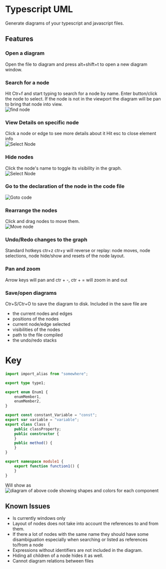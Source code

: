# Typescript UML

Generate diagrams of your typescript and javascript files.

## Features

### Open a diagram  
Open the file to diagram and press alt+shift+t to open a new diagram window. 

### Search for a node
Hit Ctr+f and start typing to search for a node by name. Enter button/click the node to select. If the node is not in the viewport the diagram will be pan to bring that node into view.  
![find node](images/searchNode.gif)

### View Details on specific node
Click a node or edge to see more details about it
Hit esc to close element info  
![Select Node](images/selectNode.gif)

### Hide nodes
Click the node's name to toggle its visibility in the graph.  
![Select Node](images/toggleNode.gif)

### Go to the declaration of the node in the code file  
![Goto code](images/gotoCode.gif)

### Rearrange the nodes
Click and drag nodes to move them.  
![Move node](images/moveNode.gif)

### Undo/Redo changes to the graph
Standard hotkeys ctr+z ctr+y will reverse or replay: node moves, node selections, node hide/show and resets of the node layout.

### Pan and zoom
Arrow keys will pan and ctr + -, ctr + = will zoom in and out

### Save/open diagrams
Ctr+S/Ctr+O to save the diagram to disk. Included in the save file are 
- the current nodes and edges
- positions of the nodes
- current node/edge selected
- visibilities of the nodes
- path to the file compiled
- the undo/redo stacks

# Key
```typescript
import import_alias from "somewhere";

export type type1;

export enum Enum1 {
    enumMember1,
    enumMember2,
}

export const constant_Variable = "const";
export var variable = "variable";
export class Class {
    public classProperty;
    public constructor {
    }
    public method() {
    }
}

export namespace module1 {
    export function function1() {
    }
}
```
Will show as  
![diagram of above code showing shapes and colors for each component](images/key.png)

## Known Issues

- Is currently windows only
- Layout of nodes does not take into account the references to and from them.
- If there a lot of nodes with the same name they should have some disambiguation especially when searching or listed as references to/from a node
- Expressions without identifiers are not included in the diagram.
- Hiding all children of a node hides it as well.
- Cannot diagram relations between files
